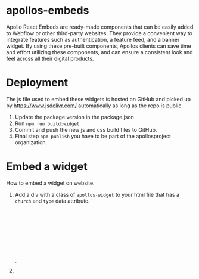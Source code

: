# apollos-embeds

Apollo React Embeds are ready-made components that can be easily added to
Webflow or other third-party websites. They provide a convenient way to
integrate features such as authentication, a feature feed, and a banner widget.
By using these pre-built components, Apollos clients can save time and effort
utilizing these components, and can ensure a consistent look and feel across all
their digital products.

# Deployment

The js file used to embed these widgets is hosted on GitHub and picked up by https://www.jsdelivr.com/ automatically as long as the repo is public.

1. Update the package version in the package.json
2. Run `npm run build:widget`
3. Commit and push the new js and css build files to GitHub.
4. Final step `npm publish` you have to be part of the apollosproject organization.

# Embed a widget
How to embed a widget on website.

1. Add a div with a class of `apollos-widget` to your html file that has a `church` and `type` data attribute.
` <div data-church="bayside" data-type="FeatureFeed"  class="apollos-widget" style="max-width: 1180px; padding: 60px; margin: auto; margin-top: 20px"></div>
    <div data-church="bayside" data-type="Auth"  class="apollos-widget"></div>`

1.

